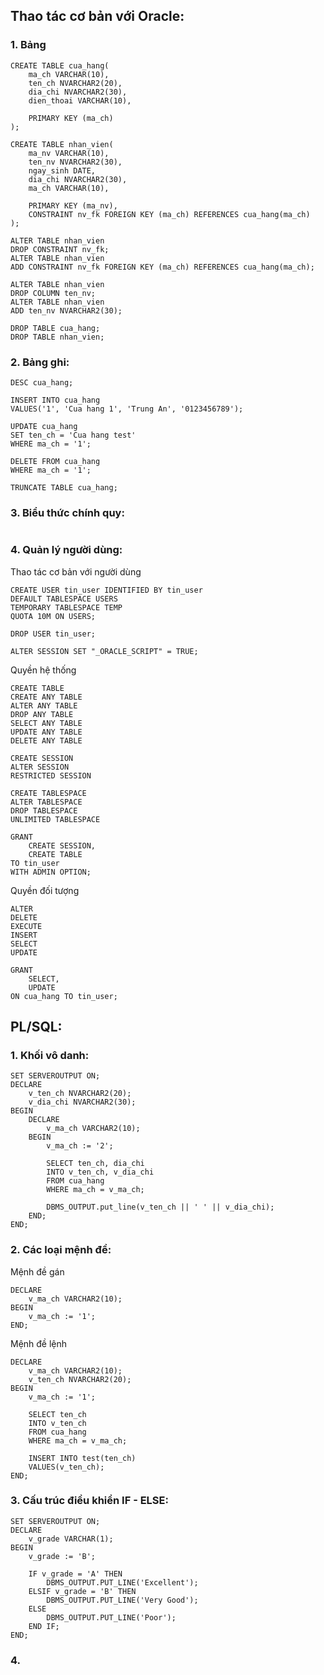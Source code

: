 ## Thao tác cơ bản với Oracle:
### 1. Bảng
```
CREATE TABLE cua_hang(
    ma_ch VARCHAR(10),
    ten_ch NVARCHAR2(20),
    dia_chi NVARCHAR2(30),
    dien_thoai VARCHAR(10),
    
    PRIMARY KEY (ma_ch)
);

CREATE TABLE nhan_vien(
    ma_nv VARCHAR(10),
    ten_nv NVARCHAR2(30),
    ngay_sinh DATE,
    dia_chi NVARCHAR2(30),
    ma_ch VARCHAR(10),
    
    PRIMARY KEY (ma_nv),
    CONSTRAINT nv_fk FOREIGN KEY (ma_ch) REFERENCES cua_hang(ma_ch)
);
```

```
ALTER TABLE nhan_vien
DROP CONSTRAINT nv_fk;
ALTER TABLE nhan_vien
ADD CONSTRAINT nv_fk FOREIGN KEY (ma_ch) REFERENCES cua_hang(ma_ch);

ALTER TABLE nhan_vien
DROP COLUMN ten_nv;
ALTER TABLE nhan_vien
ADD ten_nv NVARCHAR2(30);
```

```
DROP TABLE cua_hang;
DROP TABLE nhan_vien;
```

### 2. Bảng ghi:
```
DESC cua_hang;

INSERT INTO cua_hang
VALUES('1', 'Cua hang 1', 'Trung An', '0123456789');
```

```
UPDATE cua_hang
SET ten_ch = 'Cua hang test'
WHERE ma_ch = '1';
```

```
DELETE FROM cua_hang
WHERE ma_ch = '1';

TRUNCATE TABLE cua_hang;
```

### 3. Biểu thức chính quy:
```

```

### 4. Quản lý người dùng:
Thao tác cơ bản với người dùng
```
CREATE USER tin_user IDENTIFIED BY tin_user
DEFAULT TABLESPACE USERS
TEMPORARY TABLESPACE TEMP
QUOTA 10M ON USERS;

DROP USER tin_user;

ALTER SESSION SET "_ORACLE_SCRIPT" = TRUE; 
```

Quyền hệ thống
```
CREATE TABLE
CREATE ANY TABLE
ALTER ANY TABLE
DROP ANY TABLE
SELECT ANY TABLE
UPDATE ANY TABLE
DELETE ANY TABLE

CREATE SESSION
ALTER SESSION
RESTRICTED SESSION

CREATE TABLESPACE
ALTER TABLESPACE
DROP TABLESPACE
UNLIMITED TABLESPACE
```

```
GRANT 
    CREATE SESSION, 
    CREATE TABLE 
TO tin_user
WITH ADMIN OPTION;
```

Quyền đối tượng
```
ALTER
DELETE
EXECUTE
INSERT
SELECT
UPDATE
```

```
GRANT 
    SELECT,
    UPDATE 
ON cua_hang TO tin_user;
```

## PL/SQL:
### 1. Khối vô danh:
```
SET SERVEROUTPUT ON;
DECLARE
    v_ten_ch NVARCHAR2(20);
    v_dia_chi NVARCHAR2(30);
BEGIN
    DECLARE
        v_ma_ch VARCHAR2(10);
    BEGIN
        v_ma_ch := '2';
        
        SELECT ten_ch, dia_chi
        INTO v_ten_ch, v_dia_chi
        FROM cua_hang
        WHERE ma_ch = v_ma_ch;
        
        DBMS_OUTPUT.put_line(v_ten_ch || ' ' || v_dia_chi);
    END;
END;
```

### 2. Các loại mệnh đề:
Mệnh đề gán
```
DECLARE
    v_ma_ch VARCHAR2(10);
BEGIN
    v_ma_ch := '1';
END;
```

Mệnh đề lệnh
```
DECLARE
    v_ma_ch VARCHAR2(10);
    v_ten_ch NVARCHAR2(20);
BEGIN
    v_ma_ch := '1';
    
    SELECT ten_ch
    INTO v_ten_ch
    FROM cua_hang
    WHERE ma_ch = v_ma_ch;
    
    INSERT INTO test(ten_ch)
    VALUES(v_ten_ch);
END;
```

### 3. Cấu trúc điều khiển IF - ELSE:
```
SET SERVEROUTPUT ON;
DECLARE
    v_grade VARCHAR(1);
BEGIN
    v_grade := 'B';
    
    IF v_grade = 'A' THEN
        DBMS_OUTPUT.PUT_LINE('Excellent');
    ELSIF v_grade = 'B' THEN
        DBMS_OUTPUT.PUT_LINE('Very Good');
    ELSE
        DBMS_OUTPUT.PUT_LINE('Poor');
    END IF;
END;
```

### 4. 
